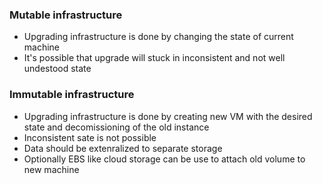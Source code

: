 ### Mutable infrastructure
- Upgrading infrastructure is done by changing the state of current machine
- It's possible that upgrade will stuck in inconsistent and not well undestood state

### Immutable infrastructure
- Upgrading infrastructure is done by creating new VM with the desired state and decomissioning of the old instance 
- Inconsistent sate is not possible 
- Data should be extenralized to separate storage
- Optionally EBS like cloud storage can be use to attach old volume to new machine
